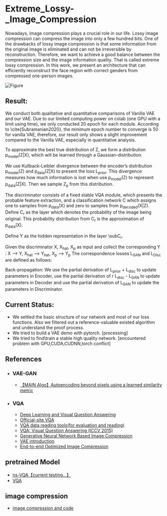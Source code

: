 # Extreme_Lossy-_Image_Compression

Nowadays, image compression plays a crucial role in our life. Lossy image compression can compress the image into only a few hundred bits. One of the drawbacks of lossy image compression is that some information from the original image is eliminated and can not be irreversible by reconstruction. Therefore, we want to achieve a good balance between the compression size and the image information quality. That is called extreme lossy compression. In this work, we present an architecture that can efficiently reconstruct the face region with correct genders from compressed one-person images.

![Figure](https://github.com/wen0705/Extreme_Lossy-_Image_Compression/blob/main/mini-program/model.png)

## Result:
We conduct both qualitative and quantitative comparisons of Vanilla VAE and our VAE. Due to our limited computing power on colab (one GPU with a limit using time), we only conducted 20 epoch for each module. According to \cite{Subramanian2020}, the minimum epoch number to converge is 50 for vanilla VAE, therefore, our result only shows a slight improvement compared to the Vanilla VAE, especially in quantitative analysis.

To approximate the best true distribution  of Z, we form a distribution p<sub>model</sub>(Z|X), which will be learned through a Gaussian-distribution.

We use Kullback-Leibler divergence between the encoder’s distribution p<sub>model</sub>(Z) and p<sub>data</sub>(Z|X) to present the loss L<sub>prior</sub>. This divergence measures how much information is lost when use p<sub>model</sub>(Z) to represent p<sub>data</sub>(Z|X). Then we sample Z<sub>p</sub> from this distribution.

The discriminator consists of a fixed stable VQA module, which presents the probable feature extraction, and a classification network C which assigns one to samples from p<sub>data</sub>(X) and zero to samples from p<sub>decoded</sub>(X|Z).
Define C<sub>r</sub> as the layer which denotes the probability of the image being original. This probability distribution from C<sub>r</sub> is the approximation of p<sub>data</sub>(X). 

Define Y as the hidden representation in the layer \subC<sub>r</sub>.

Given the discriminator X,  X<sub>hat</sub>,  X<sub>p</sub> as input and collect the corresponding Y : 
X --> Y, X<sub>hat</sub> --> Y<sub>hat</sub>, X<sub>p</sub> --> Y<sub>p</sub>
The correspondence losses L<sub>GAN</sub> and L<sub>Disc</sub> are defined as follows:

Back-propagation: We use the partial derivation of L<sub>prior</sub> + L<sub>disc</sub> to update parameters in Encoder, use the partial derivation of r L<sub>disc</sub> - L<sub>GAN</sub> to update parameters in Decoder and use  the partial derivation of L<sub>GAN</sub> to update the parameters in Discriminator.


## Current Status:
-  We settled the basic structure of our network and most of our loss functions. Also we filtered out a reference-valuable existed algorithm and understand the proof process.
-  We tried to build a VAE demo with pytorch. [processing]
-  We tried to find\train a stable high quality network. [encountered problem with GPU,CUDA,CUDNN,torch conflict]


## References

- ### VAE-GAN
  - [【MAIN Algo】Autoencoding beyond pixels using a learned similarity metric](https://arxiv.org/pdf/1512.09300.pdf)

- ### VQA
  - [Deep Learning and Visual Question Answering](https://towardsdatascience.com/deep-learning-and-visual-question-answering-c8c8093941bc) 
  - [Official-site VQA](https://visualqa.org/)
  - [VQA data reading tools(for evaluation and reading)](https://github.com/GT-Vision-Lab/VQA)
  - [VQA: Visual Question Answering (ICCV 2015)](https://arxiv.org/pdf/1505.00468.pdf)
  - [Generative Neural Network Based Image Compression](http://cs229.stanford.edu/proj2018/report/44.pdf) 
  - [VAE introduction](https://www.tensorflow.org/tutorials/generative/cvae)
  - [End-to-end Optimized Image Compression](https://arxiv.org/abs/1611.01704)

## pretrained Model

- [ns-VQA【current testing...】](https://github.com/kexinyi/ns-vqa)
- [VQA](https://modelzoo.co/model/vqapytorch#pretrained-models)


## image compression
- [image compression and code](https://github.com/zhiqiang-zhu/Image-Compression-Papers-and-Code)


